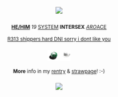 <p align="center"><img src="https://github.com/zamhemlocke/zamhemlocke/blob/main/cutecute.gif">
<p align="center"><sub><ins><b>HE/HIM</b></ins>  <i>19</i>  <ins>SYSTEM</ins>  <b>INTERSEX</b>  <ins><i>ARO</i>ACE</ins></sub>
<p align="center"><sup> <ins>R313  shippers  hard  DNI  sorry  i  dont  like  you</ins> </sup>
<p align="center"><img src="https://github.com/zamhemlocke/zamhemlocke/blob/main/noFilter.png"width="25" height="25"> <img src="https://github.com/zamhemlocke/zamhemlocke/blob/main/noFilter%20(1).png"width="25" height="25">
<p align="center"><sup> <b>More</b> info in my <a href="https://rentry.co/velvian">rentry</a> & <a href="https://spacedash.straw.page">strawpage</a>! :-)</sup> 
<p align="center"><a href="https://visitorbadge.io/status?path=https%3A%2F%2Fgithub.com%2Fzamhemlocke"><img src="https://api.visitorbadge.io/api/visitors?path=https%3A%2F%2Fgithub.com%2Fzamhemlocke&label=seeds&labelColor=%23000000&countColor=%236eac52&style=plastic" /></a>
